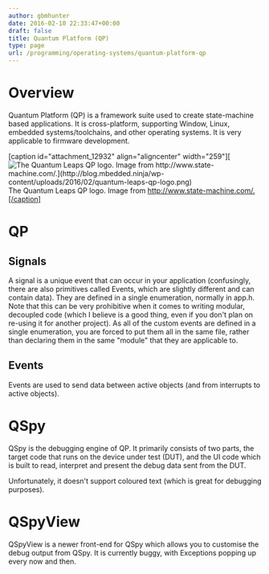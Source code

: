 ```yaml
---
author: gbmhunter
date: 2016-02-10 22:33:47+00:00
draft: false
title: Quantum Platform (QP)
type: page
url: /programming/operating-systems/quantum-platform-qp
---
```


# Overview

Quantum Platform (QP) is a framework suite used to create state-machine based applications. It is cross-platform, supporting Window, Linux, embedded systems/toolchains, and other operating systems. It is very applicable to firmware development.

[caption id="attachment_12932" align="aligncenter" width="259"][![The Quantum Leaps QP logo. Image from http://www.state-machine.com/.](http://blog.mbedded.ninja/wp-content/uploads/2016/02/quantum-leaps-qp-logo.png)
](http://blog.mbedded.ninja/wp-content/uploads/2016/02/quantum-leaps-qp-logo.png) The Quantum Leaps QP logo. Image from http://www.state-machine.com/.[/caption]

# QP

## Signals

A signal is a unique event that can occur in your application (confusingly, there are also primitives called Events, which are slightly different and can contain data). They are defined in a single enumeration, normally in app.h. Note that this can be very prohibitive when it comes to writing modular, decoupled code (which I believe is a good thing, even if you don't plan on re-using it for another project). As all of the custom events are defined in a single enumeration, you are forced to put them all in the same file, rather than declaring them in the same "module" that they are applicable to.

## Events

Events are used to send data between active objects (and from interrupts to active objects).

# QSpy

QSpy is the debugging engine of QP. It primarily consists of two parts, the target code that runs on the device under test (DUT), and the UI code which is built to read, interpret and present the debug data sent from the DUT.

Unfortunately, it doesn't support coloured text (which is great for debugging purposes). 

# QSpyView

QSpyView is a newer front-end for QSpy which allows you to customise the debug output from QSpy. It is currently buggy, with Exceptions popping up every now and then.
